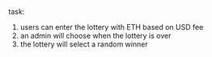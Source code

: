 task:
1. users can enter the lottery with ETH based on USD fee
2. an admin will choose when the lottery is over 
3. the lottery will select a random winner
